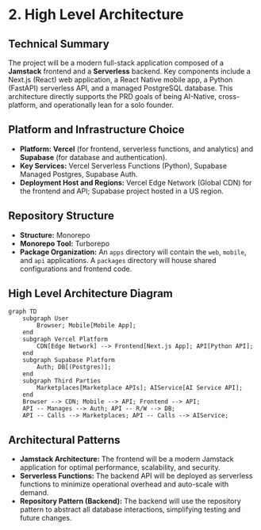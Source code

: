 # 2. High Level Architecture
## Technical Summary
The project will be a modern full-stack application composed of a **Jamstack** frontend and a **Serverless** backend. Key components include a Next.js (React) web application, a React Native mobile app, a Python (FastAPI) serverless API, and a managed PostgreSQL database. This architecture directly supports the PRD goals of being AI-Native, cross-platform, and operationally lean for a solo founder.

## Platform and Infrastructure Choice
* **Platform:** **Vercel** (for frontend, serverless functions, and analytics) and **Supabase** (for database and authentication).
* **Key Services:** Vercel Serverless Functions (Python), Supabase Managed Postgres, Supabase Auth.
* **Deployment Host and Regions:** Vercel Edge Network (Global CDN) for the frontend and API; Supabase project hosted in a US region.

## Repository Structure
* **Structure:** Monorepo
* **Monorepo Tool:** Turborepo
* **Package Organization:** An `apps` directory will contain the `web`, `mobile`, and `api` applications. A `packages` directory will house shared configurations and frontend code.

## High Level Architecture Diagram
```
graph TD
    subgraph User
        Browser; Mobile[Mobile App];
    end
    subgraph Vercel Platform
        CDN[Edge Network] --> Frontend[Next.js App]; API[Python API];
    end
    subgraph Supabase Platform
        Auth; DB[(Postgres)];
    end
    subgraph Third Parties
        Marketplaces[Marketplace APIs]; AIService[AI Service API];
    end
    Browser --> CDN; Mobile --> API; Frontend --> API;
    API -- Manages --> Auth; API -- R/W --> DB;
    API -- Calls --> Marketplaces; API -- Calls --> AIService;
```

## Architectural Patterns
* **Jamstack Architecture:** The frontend will be a modern Jamstack application for optimal performance, scalability, and security.
* **Serverless Functions:** The backend API will be deployed as serverless functions to minimize operational overhead and auto-scale with demand.
* **Repository Pattern (Backend):** The backend will use the repository pattern to abstract all database interactions, simplifying testing and future changes.
